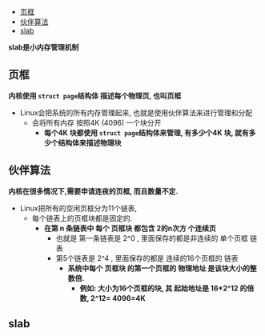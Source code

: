 - [页框](#页框)
- [伙伴算法](#伙伴算法)
- [slab](#slab)





**slab是小内存管理机制**



## 页框

**内核使用 `struct page`结构体 描述每个物理页,  也叫页框**

- Linux会把系统的所有内存管理起来, 也就是使用伙伴算法来进行管理和分配
  - 会将所有内存 按照4K (4096) 一个块分开
    - **每个4K 块都使用 `struct page`结构体来管理,  有多少个4K 块, 就有多少个结构体来描述物理块**



## 伙伴算法

**内核在很多情况下,需要申请连夜的页框, 而且数量不定.**

- Linux把所有的空闲页框分为11个链表,
  - 每个链表上的页框块都是固定的.
    - **在第 n 条链表中 每个 页框块 都包含  2的n次方  个连续页**
      - 也就是 第一条链表是 2^0 ,  里面保存的都是非连续的 单个页框 链表
      - 第5个链表是 2^4 , 里面保存的都是 连续的16个页框的  链表
        - **系统中每个 页框块  的第一个页框的 物理地址 是该块大小的整数倍.**
          - **例如: 大小为16个页框的块, 其 起始地址是 16*2^12 的倍数,  2^12= 4096=4K**



## slab



